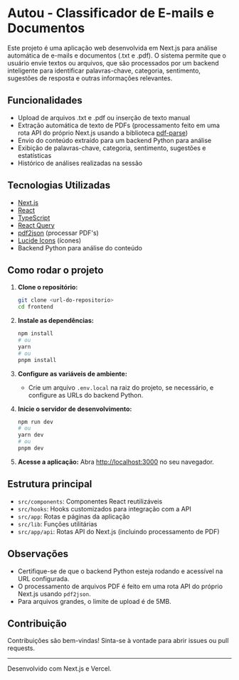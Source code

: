 # Autou - Classificador de E-mails e Documentos

Este projeto é uma aplicação web desenvolvida em Next.js para análise automática de e-mails e documentos (.txt e .pdf). O sistema permite que o usuário envie textos ou arquivos, que são processados por um backend inteligente para identificar palavras-chave, categoria, sentimento, sugestões de resposta e outras informações relevantes.

## Funcionalidades

- Upload de arquivos .txt e .pdf ou inserção de texto manual
- Extração automática de texto de PDFs (processamento feito em uma rota API do próprio Next.js usando a biblioteca [pdf-parse](https://www.npmjs.com/package/pdf-parse))
- Envio do conteúdo extraído para um backend Python para análise
- Exibição de palavras-chave, categoria, sentimento, sugestões e estatísticas
- Histórico de análises realizadas na sessão

## Tecnologias Utilizadas

- [Next.js](https://nextjs.org)
- [React](https://react.dev)
- [TypeScript](https://www.typescriptlang.org/)
- [React Query](https://tanstack.com/query/latest)
- [pdf2json](https://www.npmjs.com/package/pdf2json) (processar PDF's)
- [Lucide Icons](https://lucide.dev/) (ícones)
- Backend Python para análise do conteúdo

## Como rodar o projeto

1. **Clone o repositório:**
   ```bash
   git clone <url-do-repositorio>
   cd frontend
   ```

2. **Instale as dependências:**
   ```bash
   npm install
   # ou
   yarn
   # ou
   pnpm install
   ```

3. **Configure as variáveis de ambiente:**
   - Crie um arquivo `.env.local` na raiz do projeto, se necessário, e configure as URLs do backend Python.

4. **Inicie o servidor de desenvolvimento:**
   ```bash
   npm run dev
   # ou
   yarn dev
   # ou
   pnpm dev
   ```

5. **Acesse a aplicação:**
   Abra [http://localhost:3000](http://localhost:3000) no seu navegador.

## Estrutura principal

- `src/components`: Componentes React reutilizáveis
- `src/hooks`: Hooks customizados para integração com a API
- `src/app`: Rotas e páginas da aplicação
- `src/lib`: Funções utilitárias
- `src/app/api`: Rotas API do Next.js (incluindo processamento de PDF)

## Observações

- Certifique-se de que o backend Python esteja rodando e acessível na URL configurada.
- O processamento de arquivos PDF é feito em uma rota API do próprio Next.js usando `pdf2json`.
- Para arquivos grandes, o limite de upload é de 5MB.

## Contribuição

Contribuições são bem-vindas! Sinta-se à vontade para abrir issues ou pull requests.

---

Desenvolvido com Next.js e Vercel.
